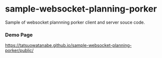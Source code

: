 # sample-websocket-planning-porker
Sample of websocket plannning porker client and server souce code.

### Demo Page
https://tatsuowatanabe.github.io/sample-websocket-planning-porker/public/
